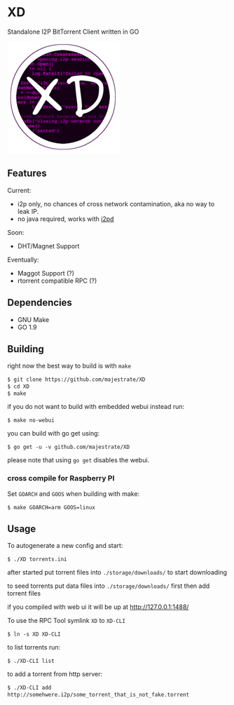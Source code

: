 # XD

Standalone I2P BitTorrent Client written in GO

![XD](contrib/logos/xd_logo_256x256.png)

## Features

Current:

* i2p only, no chances of cross network contamination, aka no way to leak IP.
* no java required, works with [i2pd](https://github.com/purplei2p/i2pd)

Soon:

* DHT/Magnet Support

Eventually:

* Maggot Support (?)
* rtorrent compatible RPC (?)

## Dependencies

* GNU Make
* GO 1.9


## Building

right now the best way to build is with `make`

    $ git clone https://github.com/majestrate/XD
    $ cd XD
    $ make

if you do not want to build with embedded webui instead run:

    $ make no-webui

you can build with go get using:

    $ go get -u -v github.com/majestrate/XD

please note that using `go get` disables the webui.

### cross compile for Raspberry PI

Set `GOARCH` and `GOOS` when building with make:

    $ make GOARCH=arm GOOS=linux

## Usage

To autogenerate a new config and start:

    $ ./XD torrents.ini

after started put torrent files into `./storage/downloads/` to start downloading

to seed torrents put data files into `./storage/downloads/` first then add torrent files

if you compiled with web ui it will be up at http://127.0.0.1:1488/

To use the RPC Tool symlink `XD` to `XD-CLI`

    $ ln -s XD XD-CLI

to list torrents run:

    $ ./XD-CLI list

to add a torrent from http server:

    $ ./XD-CLI add http://somehwere.i2p/some_torrent_that_is_not_fake.torrent

